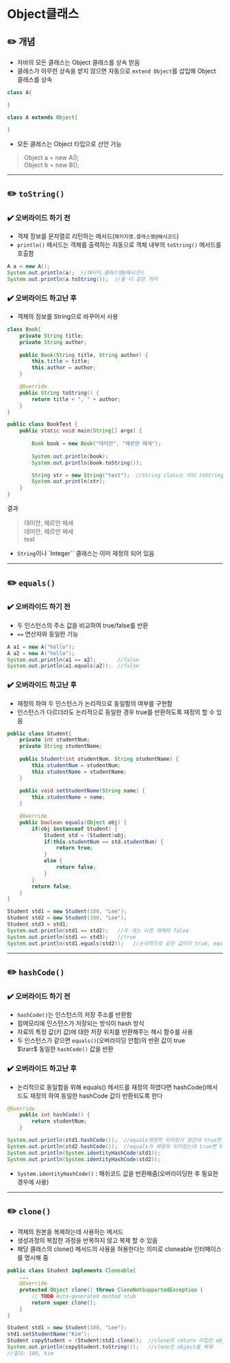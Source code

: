 # Object클래스

## ✏️ 개념
- 자바의 모든 클래스는 Object 클래스를 상속 받음
- 클래스가 아무런 상속을 받지 않으면 자동으로 `extend Object`를 삽입해 Object 클래스를 상속
```java
class A{

}

class A extends Object{

}
```
- 모든 클래스는 Object 타입으로 선언 가능
> Object a = new A(); <br>
Object b = new B();


---
## ✏️ `toString()`
### ✔️ 오버라이드 하기 전
- 객체 정보를 문자열로 리턴하는 메서드(`패키지명.클래스명@해시코드`)
- `println()` 메서드는 객체를 출력하는 자동으로 객체 내부의 `toString()` 메서드를 호출함
```java
A a = new A();
System.out.println(a);  //패키지.클래스명@해시코드
System.out.println(a.toString());  //둘 다 같은 의미
```

### ✔️ 오버라이드 하고난 후
- 객체의 정보를 String으로 바꾸어서 사용
```java
class Book{
	private String title;
	private String author;
	
	public Book(String title, String author) {
		this.title = title;
		this.author = author;
	}

	@Override
	public String toString() {
		return title + ", " + author;
	}
}

public class BookTest {
	public static void main(String[] args) {
		
		Book book = new Book("데미안", "헤르만 헤세");
		
		System.out.println(book);
		System.out.println(book.toString());

		String str = new String("test");  //String class는 이미 toString이 오버라이딩되어 있음
		System.out.println(str);
	}
}
```
결과
>데미안, 헤르만 헤세<br>
데미안, 헤르만 헤세<br>
test
- `String`이나 `Integer`` 클래스는 이미 재정의 되어 있음

---
## ✏️ `equals()`
### ✔️ 오버라이드 하기 전
- 두 인스턴스의 주소 값을 비교하여 true/false를 반환
- `==` 연산자와 동일한 기능
```java
A a1 = new A("hello");
A a2 = new A("hello");
System.out.println(a1 == a2);       //false
System.out.println(a1.equals(a2));  //false
```

### ✔️ 오버라이드 하고난 후
- 재정의 하여 두 인스턴스가 논리적으로 동일함의 여부를 구현함
- 인스턴스가 다르더라도 논리적으로 동일한 경우 true를 반환하도록 재정의 할 수 있음
```java
public class Student{
	private int studentNum;
	private String studentName;
	
	public Student(int studentNum, String studentName) {
		this.studentNum = studentNum;
		this.studentName = studentName;
	}
	
	public void setStudentName(String name) {
		this.studentName = name;
	}

	@Override
	public boolean equals(Object obj) {
		if(obj instanceof Student) {
			Student std = (Student)obj;
			if(this.studentNum == std.studentNum) {
				return true;
			}
			else {
				return false;
			}
		}
		return false;
	}
}
```
```java
Student std1 = new Student(100, "Lee");
Student std2 = new Student(100, "Lee");
Student std3 = std1;
System.out.println(std1 == std2);   //두 개는 다른 객체라 false
System.out.println(std1 == std3);   //true
System.out.println(std1.equals(std2));   //논리적으로 같은 값이라 true, equals overriding해서 값으로 비교
```

---
## ✏️ `hashCode()`
### ✔️ 오버라이드 하기 전
- `hashCode()`는 인스턴스의 저장 주소를 반환함
- 힙메모리에 인스턴스가 저장되는 방식이 hash 방식
- 자료의 특정 값(키 값)에 대한 저장 위치를 반환해주는 해시 함수를 사용
- 두 인스턴스가 같으면 `equals()`(오버라이딩 안함)의 반환 값이 true
<br> $\rarr$ 동일한 `hashCode()` 값을 반환
### ✔️ 오버라이드 하고난 후
- 논리적으로 동일함을 위해 equals() 메서드를 재정의 하였다면 hashCode()메서드도 재정의 하여 동일한 hashCode 값이 반환되도록 한다

```java
@Override
	public int hashCode() {
		return studentNum;
	}
```
```java
System.out.println(std1.hashCode());  //equals재정의 되어있지 않은데 true면 hashcode는 동일한 값을 반환한
System.out.println(std2.hashCode());  //equals가 재정의 되어있는데 true면 hashcode도 재정의해서 동일한 값을 반환하게 해줌
System.out.println(System.identityHashCode(std1));
System.out.println(System.identityHashCode(std2));
```
- `System.identityHashCode()` : 해쉬코드 값을 반환해줌(오버라이딩한 후 필요한 경우에 사용)
---
## ✏️ `clone()`
- 객체의 원본을 복제하는데 사용하는 메서드
- 생성과정의 복잡한 과정을 반복하지 않고 복제 할 수 있음
- 해당 클래스의 clone() 메서드의 사용을 허용한다는 의미로 cloneable 인터페이스를 명시해 줌
```java
public class Student implements Cloneable{
    ...
	@Override
	protected Object clone() throws CloneNotSupportedException {
		// TODO Auto-generated method stub
		return super.clone();
	}
}
```
```java
Student std1 = new Student(100, "Lee");
std1.setStudentName("Kim");
Student copyStudent = (Student)std1.clone();  //clone의 return 타입은 object
System.out.println(copyStudent.toString());   //clone은 object를 복제
//결과: 100, kim
```

    
